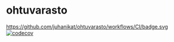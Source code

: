 # ohtuvarasto

https://github.com/juhanikat/ohtuvarasto/workflows/CI/badge.svg
[![codecov](https://codecov.io/gh/juhanikat/ohtuvarasto/graph/badge.svg?token=SHHHRSUTY8)](https://codecov.io/gh/juhanikat/ohtuvarasto)
